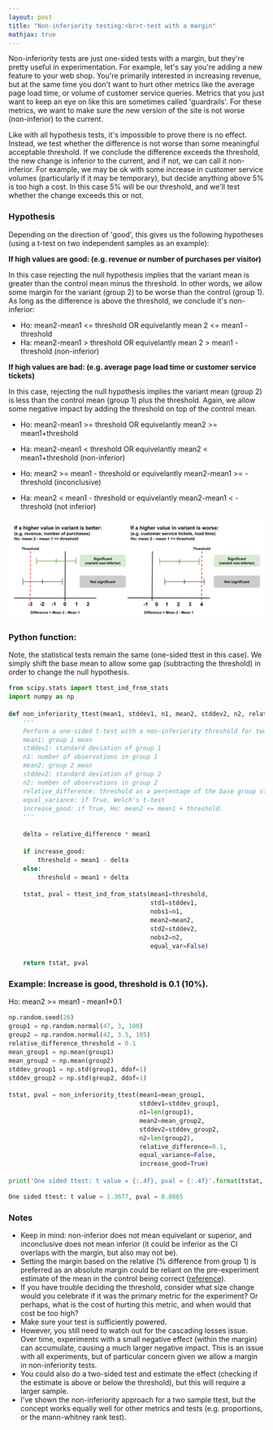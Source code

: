 ```yaml
---
layout: post
title: "Non-inferiority testing:<br>t-test with a margin"
mathjax: true
---
```


Non-inferiority tests are just one-sided tests with a margin, but they're pretty useful in experimentation. For example, let's say you're adding a new feature to your web shop. You're primarily interested in increasing revenue, but at the same time you don't want to hurt other metrics like the average page load time, or volume of customer service queries. Metrics that you just want to keep an eye on like this are sometimes called 'guardrails'. For these metrics, we want to make sure the new version of the site is not worse (non-inferior) to the current.

Like with all hypothesis tests, it's impossible to prove there is no effect. Instead, we test whether the difference is not worse than some meaningful acceptable threshold. If we conclude the difference exceeds the threshold, the new change is inferior to the current, and if not, we can call it non-inferior. For example, we may be ok with some increase in customer service volumes (particularly if it may be temporary), but decide anything above 5% is too high a cost. In this case 5% will be our threshold, and we'll test whether the change exceeds this or not. 

### Hypothesis

 Depending on the direction of 'good', this gives us the following hypotheses (using a t-test on two independent samples as an example):

**If high values are good: (e.g. revenue or number of purchases per visitor)**

In this case rejecting the null hypothesis implies that the variant mean is greater than the control mean minus the threshold. In other words, we allow some margin for the variant (group 2) to be worse than the control (group 1). As long as the difference is above the threshold, we conclude it's non-inferior:

- Ho: mean2-mean1 <= threshold OR equivelantly mean 2 <= mean1 - threshold
- Ha: mean2-mean1 > threshold OR equivelantly mean 2 > mean1 - threshold (non-inferior)

**If high values are bad: (e.g. average page load time or customer service tickets)**

In this case, rejecting the null hypothesis implies the variant mean (group 2) is less than the control mean (group 1) plus the threshold. Again, we allow some negative impact by adding the threshold on top of the control mean.

- Ho: mean2-mean1 >= threshold OR equivelantly mean2 >= mean1+threshold 
- Ha: mean2-mean1 < threshold OR equivelantly mean2 < mean1+threshold  (non-inferior)

- Ho: mean2 >= mean1 - threshold or equivelantly mean2-mean1 >= -threshold (inconclusive)
- Ha: mean2 < mean1 - threshold or equivelantly mean2-mean1 < -threshold (not inferior)

![Non inferiority example](/assets/non_inferiority.png)

### Python function:

Note, the statistical tests remain the same (one-sided ttest in this case). We simply shift the base mean to allow some gap (subtracting the threshold) in order to change the null hypothesis.

```python
from scipy.stats import ttest_ind_from_stats
import numpy as np

def non_inferiority_ttest(mean1, stddev1, n1, mean2, stddev2, n2, relative_difference, equal_variance=False, increase_good=True):
    '''
    Perform a one-sided t-test with a non-inferiority threshold for two independent samples.
    mean1: group 1 mean
    stddev1: standard deviation of group 1
    n1: number of observations in group 1
    mean2: group 2 mean
    stddev2: standard deviation of group 2
    n2: number of observations in group 2
    relative_difference: threshold as a percentage of the base group statistic (e.g. 0.1=10% difference)
    equal_variance: if True, Welch's t-test
    increase_good: if True, Ho: mean2 <= mean1 + threshold.
    '''
    
    delta = relative_difference * mean1

    if increase_good:
        threshold = mean1 - delta
    else:
        threshold = mean1 + delta

    tstat, pval = ttest_ind_from_stats(mean1=threshold, 
                                       std1=stddev1, 
                                       nobs1=n1, 
                                       mean2=mean2, 
                                       std2=stddev2, 
                                       nobs2=n2, 
                                       equal_var=False)
    
    return tstat, pval

```

### Example: Increase is good, threshold is 0.1 (10%). 

Ho: mean2 >= mean1 - mean1*0.1 

```python
np.random.seed(26)
group1 = np.random.normal(47, 3, 100)
group2 = np.random.normal(42, 3.5, 105)
relative_difference_threshold = 0.1
mean_group1 = np.mean(group1)
mean_group2 = np.mean(group2)
stddev_group1 = np.std(group1, ddof=1)
stddev_group2 = np.std(group2, ddof=1)

tstat, pval = non_inferiority_ttest(mean1=mean_group1,
                                    stddev1=stddev_group1, 
                                    n1=len(group1), 
                                    mean2=mean_group2, 
                                    stddev2=stddev_group2, 
                                    n2=len(group2), 
                                    relative_difference=0.1, 
                                    equal_variance=False, 
                                    increase_good=True)

print('One sided ttest: t value = {:.4f}, pval = {:.4f}'.format(tstat, pval/2.0))
```
```python
One sided ttest: t value = 1.3677, pval = 0.0865
```

### Notes
- Keep in mind: non-inferior does not mean equivelant or superior, and inconclusive does not mean inferior (it could be inferior as the CI overlaps with the margin, but also may not be).
- Setting the margin based on the relative (% difference from group 1) is preferred as an absolute margin could be reliant on the pre-experiment estimate of the mean in the control being correct ([reference](https://www.sciencedirect.com/science/article/pii/S0735109717379275)).
- If you have trouble deciding the threshold, consider what size change would you celebrate if it was the primary metric for the experiment? Or perhaps, what is the cost of hurting this metric, and when would that cost be too high?
- Make sure your test is sufficiently powered.
- However, you still need to watch out for the cascading losses issue. Over time, experiments with a small negative effect (within the margin) can accumulate, causing a much larger negative impact. This is an issue with all experiments, but of particular concern given we allow a margin in non-inferiority tests.
- You could also do a two-sided test and estimate the effect (checking if the estimate is above or below the threshold), but this will require a larger sample. 
- I've shown the non-inferiority approach for a two sample ttest, but the concept works equally well for other metrics and tests (e.g. proportions, or the mann-whitney rank test).
